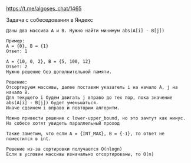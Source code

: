https://t.me/algoses_chat/1465

Задача с собеседования в Яндекс

    Даны два массива A и B. Нужно найти минимум abs(A[i] - B[j])
    
    Пример:
    A = {0}, B = {1}
    Ответ: 1
    
    A = {10, 0, 2}, B = {5, 100, 12}
    Ответ: 2
    Нужно решение без дополнительной памяти.
    
    Решение:
    Отсортируем массивы, далее поставим указатель i на начало A, j на начало B.
    Для текущего i будем двигать j вправо до тех пор, пока значение abs(A[i] - B[j]) будет уменьшаться.
    Иначе сдвинем i вправо и повторим алгоритм.
    
    Можно привести решение с lower-upper_bound, но это зачтут как минус. На собесе хотят увидеть параллельный проход
    
    Также заметим, что если A = {INT_MAX}, B = {-1}, то ответ не поместится в int.
    
    Решение из-за сортировки получается O(nlogn)
    Если в условии массивы изначально отсортированы, то O(n)
